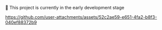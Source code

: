 🚧 This project is currently in the early development stage

https://github.com/user-attachments/assets/52c2ae59-e651-4fa2-b8f3-040ef88372b9
